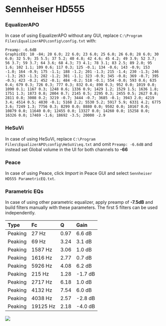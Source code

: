 # Sennheiser HD555

### EqualizerAPO
In case of using EqualizerAPO without any GUI, replace `C:\Program Files\EqualizerAPO\config\config.txt`
with:
```
Preamp: -6.6dB
GraphicEQ: 10 -84; 20 6.0; 22 6.0; 23 6.0; 25 6.0; 26 6.0; 28 6.0; 30 6.0; 32 5.9; 35 5.5; 37 5.2; 40 4.8; 42 4.6; 45 4.2; 49 3.9; 52 3.7; 56 3.7; 59 3.7; 64 3.6; 68 4.3; 73 4.1; 78 3.1; 83 2.5; 89 2.0; 95 1.6; 102 1.1; 109 0.6; 117 0.3; 125 -0.1; 134 -0.6; 143 -0.9; 153 -1.0; 164 -0.9; 175 -1.1; 188 -1.2; 201 -1.3; 215 -1.4; 230 -1.3; 246 -1.3; 263 -1.3; 282 -1.2; 301 -1.1; 323 -0.9; 345 -0.8; 369 -0.7; 395 -0.5; 423 -0.2; 452 -0.1; 484 -0.2; 518 -0.1; 554 -0.0; 593 0.6; 635 0.4; 679 0.3; 726 0.3; 777 0.3; 832 0.4; 890 0.3; 952 0.0; 1019 0.0; 1090 0.1; 1167 0.3; 1248 0.6; 1336 0.9; 1429 1.2; 1529 1.5; 1636 1.8; 1751 1.3; 1873 0.8; 2004 0.7; 2145 0.5; 2295 0.3; 2455 0.5; 2627 0.8; 2811 0.8; 3008 0.2; 3219 -0.7; 3444 -0.7; 3685 -0.1; 3943 2.0; 4219 3.4; 4514 0.5; 4830 -0.1; 5168 2.2; 5530 5.2; 5917 5.9; 6331 4.2; 6775 3.6; 7249 1.3; 7756 0.3; 8299 0.0; 8880 0.0; 9502 0.0; 10167 0.0; 10879 0.0; 11640 0.0; 12455 0.0; 13327 0.0; 14260 0.0; 15258 0.0; 16326 0.0; 17469 -1.6; 18692 -3.5; 20000 -2.9
```

### HeSuVi
In case of using HeSuVi, replace `C:\Program Files\EqualizerAPO\config\HeSuVi\eq.txt` and omit `Preamp:
-6.6dB` and instead set Global volume in the UI for both channels to **-66**

### Peace
In case of using Peace, click *Import* in Peace GUI and select `Sennheiser HD555 ParametricEQ.txt`.

### Parametric EQs
In case of using other parametric equalizer, apply preamp of **-7.5dB** and build filters manually with
these parameters. The first 5 filters can be used independently.

| Type    | Fc       |    Q | Gain    |
|:--------|:---------|:-----|:--------|
| Peaking | 27 Hz    | 0.97 | 6.6 dB  |
| Peaking | 69 Hz    | 3.24 | 3.1 dB  |
| Peaking | 1587 Hz  | 3.06 | 1.0 dB  |
| Peaking | 1616 Hz  | 2.77 | 0.7 dB  |
| Peaking | 5926 Hz  | 4.08 | 6.2 dB  |
| Peaking | 215 Hz   | 1.28 | -1.7 dB |
| Peaking | 2717 Hz  | 6.18 | 1.0 dB  |
| Peaking | 4132 Hz  | 7.54 | 6.0 dB  |
| Peaking | 4038 Hz  | 2.57 | -2.8 dB |
| Peaking | 19125 Hz | 2.18 | -4.0 dB |

![](https://raw.githubusercontent.com/jaakkopasanen/AutoEq/master/results/headphonecom/sbaf-serious/Sennheiser%20HD555/Sennheiser%20HD555.png)